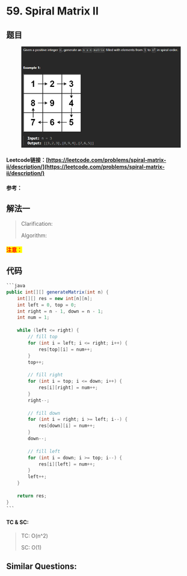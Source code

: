# 59. Spiral Matrix II

## 题目

<figure><img src="../../.gitbook/assets/image (2) (1) (1) (1) (1) (1) (1) (1) (1) (1) (1) (1) (1).png" alt=""><figcaption></figcaption></figure>

#### Leetcode链接：[https://leetcode.com/problems/spiral-matrix-ii/description/](https://leetcode.com/problems/spiral-matrix-ii/description/)

#### 参考：

## 解法一

> Clarification:&#x20;
>
> Algorithm:&#x20;

#### <mark style="color:red;">注意：</mark>

## 代码

````java
```java
public int[][] generateMatrix(int n) {
    int[][] res = new int[n][n];
    int left = 0, top = 0;
    int right = n - 1, down = n - 1;
    int num = 1;

    while (left <= right) {
        // fill top
        for (int i = left; i <= right; i++) {
            res[top][i] = num++;
        }
        top++;

        // fill right
        for (int i = top; i <= down; i++) {
            res[i][right] = num++;
        }
        right--;

        // fill down
        for (int i = right; i >= left; i--) {
            res[down][i] = num++;
        }
        down--;

        // fill left
        for (int i = down; i >= top; i--) {
            res[i][left] = num++;
        }
        left++;
    }

    return res;
}
```
````

#### TC & SC:&#x20;

> TC: O(n^2)
>
> SC: O(1)

## **Similar Questions:**&#x20;
